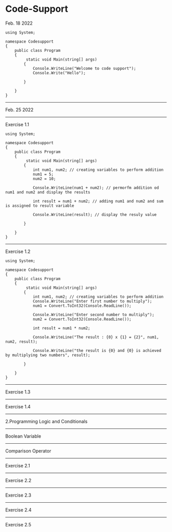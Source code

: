 # Code-Support

Feb. 18 2022

    using System;

    namespace Codesupport
    {
        public class Program
        {
             static void Main(string[] args)
            {
                Console.WriteLine("Welcome to code support");
                Console.Write("Hello");

            }

        }
    }

---------------------------

Feb. 25 2022

---------------------------

Exercise 1.1

    using System;

    namespace Codesupport
    {
        public class Program
        {
             static void Main(string[] args)
            {
                int num1, num2; // creating variables to perform addition
                num1 = 5;
                num2 = 10;

                Console.WriteLine(num1 + num2); // permorfm addition od num1 and num2 and display the results

                int result = num1 + num2; // adding num1 and num2 and sum is assigned to result variable

                Console.WriteLine(result); // display the resuly value

            }

        }
    }

---------------------------

Exercise 1.2

    using System;

    namespace Codesupport
    {
        public class Program
        {
             static void Main(string[] args)
            {
                int num1, num2; // creating variables to perform addition
                Console.WriteLine("Enter first number to multiply");
                num1 = Convert.ToInt32(Console.ReadLine());

                Console.WriteLine("Enter second number to multiply");
                num2 = Convert.ToInt32(Console.ReadLine());

                int result = num1 * num2;

                Console.WriteLine("The result : {0} x {1} = {2}", num1, num2, result);

                Console.WriteLine("the result is {0} and {0} is achieved by multiplying two numbers", result);

            }

        }
    }

---------------------------

Exercise 1.3 



---------------------------

Exercise 1.4 



---------------------------

2.Programming Logic and Conditionals

---------------------------

Boolean Variable



---------------------------

Comparison Operator



---------------------------

Exercise 2.1



---------------------------

Exercise 2.2



---------------------------

Exercise 2.3



---------------------------

Exercise 2.4



---------------------------

Exercise 2.5


























